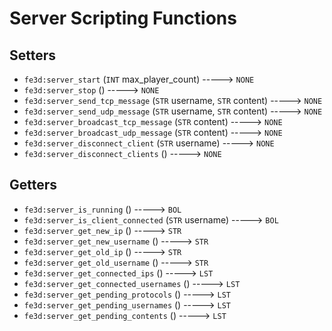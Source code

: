 # Server Scripting Functions

## Setters

- `fe3d:server_start` (`INT` max_player_count) -----> `NONE`
- `fe3d:server_stop` () -----> `NONE`
- `fe3d:server_send_tcp_message` (`STR` username, `STR` content) -----> `NONE`
- `fe3d:server_send_udp_message` (`STR` username, `STR` content) -----> `NONE`
- `fe3d:server_broadcast_tcp_message` (`STR` content) -----> `NONE`
- `fe3d:server_broadcast_udp_message` (`STR` content) -----> `NONE`
- `fe3d:server_disconnect_client` (`STR` username) -----> `NONE`
- `fe3d:server_disconnect_clients` () -----> `NONE`

## Getters

- `fe3d:server_is_running` () -----> `BOL`
- `fe3d:server_is_client_connected` (`STR` username) -----> `BOL`
- `fe3d:server_get_new_ip` () -----> `STR`
- `fe3d:server_get_new_username` () -----> `STR`
- `fe3d:server_get_old_ip` () -----> `STR`
- `fe3d:server_get_old_username` () -----> `STR`
- `fe3d:server_get_connected_ips` () -----> `LST`
- `fe3d:server_get_connected_usernames` () -----> `LST`
- `fe3d:server_get_pending_protocols` () -----> `LST`
- `fe3d:server_get_pending_usernames` () -----> `LST`
- `fe3d:server_get_pending_contents` () -----> `LST`
